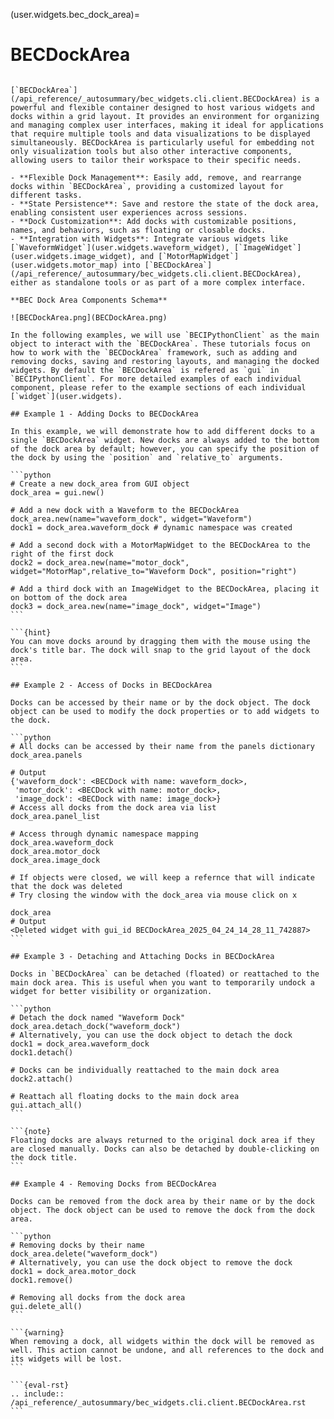 (user.widgets.bec_dock_area)=

# BECDockArea

````{tab} Overview

[`BECDockArea`](/api_reference/_autosummary/bec_widgets.cli.client.BECDockArea) is a powerful and flexible container designed to host various widgets and docks within a grid layout. It provides an environment for organizing and managing complex user interfaces, making it ideal for applications that require multiple tools and data visualizations to be displayed simultaneously. BECDockArea is particularly useful for embedding not only visualization tools but also other interactive components, allowing users to tailor their workspace to their specific needs.

- **Flexible Dock Management**: Easily add, remove, and rearrange docks within `BECDockArea`, providing a customized layout for different tasks.
- **State Persistence**: Save and restore the state of the dock area, enabling consistent user experiences across sessions.
- **Dock Customization**: Add docks with customizable positions, names, and behaviors, such as floating or closable docks.
- **Integration with Widgets**: Integrate various widgets like [`WaveformWidget`](user.widgets.waveform_widget), [`ImageWidget`](user.widgets.image_widget), and [`MotorMapWidget`](user.widgets.motor_map) into [`BECDockArea`](/api_reference/_autosummary/bec_widgets.cli.client.BECDockArea), either as standalone tools or as part of a more complex interface.

**BEC Dock Area Components Schema**

![BECDockArea.png](BECDockArea.png)
````

````{tab} Examples - CLI
In the following examples, we will use `BECIPythonClient` as the main object to interact with the `BECDockArea`. These tutorials focus on how to work with the `BECDockArea` framework, such as adding and removing docks, saving and restoring layouts, and managing the docked widgets. By default the `BECDockArea` is refered as `gui` in `BECIPythonClient`. For more detailed examples of each individual component, please refer to the example sections of each individual [`widget`](user.widgets).

## Example 1 - Adding Docks to BECDockArea

In this example, we will demonstrate how to add different docks to a single `BECDockArea` widget. New docks are always added to the bottom of the dock area by default; however, you can specify the position of the dock by using the `position` and `relative_to` arguments.

```python
# Create a new dock_area from GUI object
dock_area = gui.new()

# Add a new dock with a Waveform to the BECDockArea
dock_area.new(name="waveform_dock", widget="Waveform")
dock1 = dock_area.waveform_dock # dynamic namespace was created

# Add a second dock with a MotorMapWidget to the BECDockArea to the right of the first dock
dock2 = dock_area.new(name="motor_dock", widget="MotorMap",relative_to="Waveform Dock", position="right")

# Add a third dock with an ImageWidget to the BECDockArea, placing it on bottom of the dock area
dock3 = dock_area.new(name="image_dock", widget="Image")
```

```{hint}
You can move docks around by dragging them with the mouse using the dock's title bar. The dock will snap to the grid layout of the dock area.
```

## Example 2 - Access of Docks in BECDockArea

Docks can be accessed by their name or by the dock object. The dock object can be used to modify the dock properties or to add widgets to the dock.

```python
# All docks can be accessed by their name from the panels dictionary
dock_area.panels

# Output
{'waveform_dock': <BECDock with name: waveform_dock>,
 'motor_dock': <BECDock with name: motor_dock>,
 'image_dock': <BECDock with name: image_dock>}
# Access all docks from the dock area via list
dock_area.panel_list

# Access through dynamic namespace mapping
dock_area.waveform_dock
dock_area.motor_dock
dock_area.image_dock

# If objects were closed, we will keep a refernce that will indicate that the dock was deleted
# Try closing the window with the dock_area via mouse click on x

dock_area
# Output
<Deleted widget with gui_id BECDockArea_2025_04_24_14_28_11_742887>
```

## Example 3 - Detaching and Attaching Docks in BECDockArea

Docks in `BECDockArea` can be detached (floated) or reattached to the main dock area. This is useful when you want to temporarily undock a widget for better visibility or organization. 

```python
# Detach the dock named "Waveform Dock"
dock_area.detach_dock("waveform_dock")
# Alternatively, you can use the dock object to detach the dock
dock1 = dock_area.waveform_dock
dock1.detach()

# Docks can be individually reattached to the main dock area
dock2.attach()

# Reattach all floating docks to the main dock area
gui.attach_all()
```

```{note}
Floating docks are always returned to the original dock area if they are closed manually. Docks can also be detached by double-clicking on the dock title.
```

## Example 4 - Removing Docks from BECDockArea

Docks can be removed from the dock area by their name or by the dock object. The dock object can be used to remove the dock from the dock area.

```python
# Removing docks by their name
dock_area.delete("waveform_dock")
# Alternatively, you can use the dock object to remove the dock
dock1 = dock_area.motor_dock
dock1.remove()

# Removing all docks from the dock area
gui.delete_all()
```

```{warning}
When removing a dock, all widgets within the dock will be removed as well. This action cannot be undone, and all references to the dock and its widgets will be lost.
```
````

````{tab} API
```{eval-rst} 
.. include:: /api_reference/_autosummary/bec_widgets.cli.client.BECDockArea.rst
```
````

